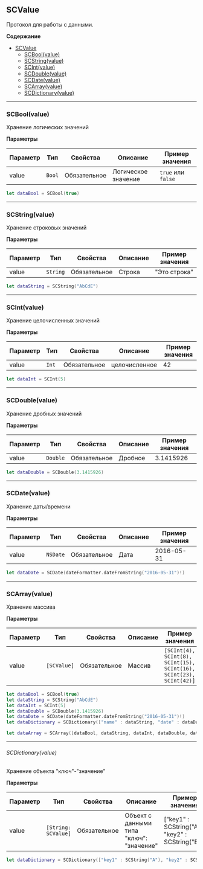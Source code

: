 <a name="SCValue"></a>

## SCValue

Протокол для работы с данными.

**Содержание**
* [SCValue](#SCValue)
    * [SCBool(value)](#SCBool)
    * [SCString(value)](#SCString) 
    * [SCInt(value)](#SCInt)
    * [SCDouble(value)](#SCDouble)  
    * [SCDate(value)](#SCDate) 
    * [SCArray(value)](#SCArray) 
    * [SCDictionary(value)](#SCDictionary)

--------------------------------------------------------------------------------------------------------------------------------------------------------------------------------------------
<a name="SCBool"></a> 

### SCBool(value)

Хранение логических значений

**Параметры**

| Параметр | Тип | Свойства | Описание | Пример значения |
| --- | --- | --- | --- | --- |
| value | <code>Bool</code> | Обязательное | Логическое значение | `true` или `false` | 


```SWIFT
let dataBool = SCBool(true)
```

----------------------------------------------------------------------------------------------

<a name="SCString"></a> 

### SCString(value)

Хранение строковых значений


**Параметры**

| Параметр | Тип | Свойства | Описание | Пример значения |
| --- | --- | --- | --- | --- |
| value | <code>String</code> | Обязательное | Cтрока | "Это строка" | 


```SWIFT
let dataString = SCString("AbCdE")
```

----------------------------------------------------------------------------------------------

<a name="SCInt"></a> 

### SCInt(value)

Хранение целочисленных значений

**Параметры**

| Параметр | Тип | Свойства | Описание | Пример значения |
| --- | --- | --- | --- | --- |
| value | <code>Int</code> | Обязательное | целочисленное | 42 | 


```SWIFT
let dataInt = SCInt(5)
```

----------------------------------------------------------------------------------------------

<a name="SCDouble"></a> 

### SCDouble(value)

Хранение дробных значений

**Параметры**

| Параметр | Тип | Свойства | Описание | Пример значения |
| --- | --- | --- | --- | --- |
| value | <code>Double</code> | Обязательное | Дробное | 3.1415926 | 


```SWIFT
let dataDouble = SCDouble(3.1415926)
```

----------------------------------------------------------------------------------------------

<a name="SCDate"></a> 

### SCDate(value)

Хранение даты/времени

**Параметры**

| Параметр | Тип | Свойства | Описание | Пример значения |
| --- | --- | --- | --- | --- |
| value | <code>NSDate</code> | Обязательное | Дата | 2016-05-31 | 


```SWIFT
let dataDate = SCDate(dateFormatter.dateFromString("2016-05-31")!)
```



----------------------------------------------------------------------------------------------

<a name="SCArray"></a> 

### SCArray(value)

Хранение массива

**Параметры**

| Параметр | Тип | Свойства | Описание | Пример значения |
| --- | --- | --- | --- | --- |
| value | <code>[SCValue]</code> | Обязательное | Массив | <code>[SCInt(4), SCInt(8), SCInt(15), SCInt(16), SCInt(23), SCInt(42)]</code> | 


```SWIFT
let dataBool = SCBool(true)
let dataString = SCString("AbCdE")
let dataInt = SCInt(5)
let dataDouble = SCDouble(3.1415926)
let dataDate = SCDate(dateFormatter.dateFromString("2016-05-31")!)
let dataDictionary = SCDictionary(["name" : dataString, "date" : dataDate])

let dataArray = SCArray([dataBool, dataString, dataInt, dataDouble, dataDate, dataDictionary])
```

----------------------------------------------------------------------------------------------

<a name="SCDictionary"></a>

###### SCDictionary(value)

Хранение объекта "ключ"-"значение"

**Параметры**

| Параметр | Тип | Свойства | Описание | Пример значения |
| --- | --- | --- | --- | --- |
| value | <code>[String: SCValue]</code> | Обязательное | Объект с данными типа "ключ": "значение" | ["key1" : SCString("A"), "key2" : SCString("B")] | 

```SWIFT
let dataDictionary = SCDictionary(["key1" : SCString("A"), "key2" : SCString("B")])
```
